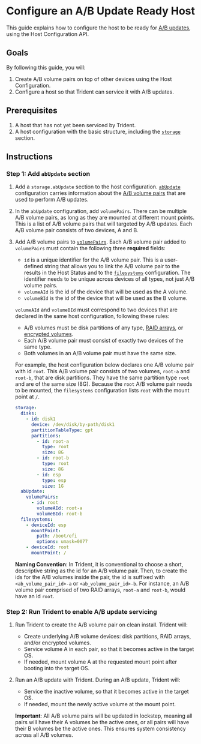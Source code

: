 
# Configure an A/B Update Ready Host

This guide explains how to configure the host to be ready for [A/B updates](../Reference/Glossary.md#ab-update), using the Host Configuration API.

## Goals

By following this guide, you will:

1. Create A/B volume pairs on top of other devices using the Host Configuration.
1. Configure a host so that Trident can service it with A/B updates.

## Prerequisites

1. A host that has not yet been serviced by Trident.
1. A host configuration with the basic structure, including the [`storage`](../Reference/Host-Configuration/API-Reference/Storage.md) section.

## Instructions

### Step 1: Add `abUpdate` section

1. Add a `storage.abUpdate` section to the host configuration. [`abUpdate`](../Reference/Host-Configuration/API-Reference/AbUpdate.md) configuration carries information about the [A/B volume pairs](../Reference/Glossary.md#ab-volume-pair) that are used to perform A/B updates.

1. In the `abUpdate` configuration, add `volumePairs`. There can be multiple A/B volume pairs, as long as they are mounted at different mount points. This is a list of A/B volume pairs that will targeted by A/B updates. Each A/B volume pair consists of two devices, A and B.

1. Add A/B volume pairs to [`volumePairs`](../Reference/Host-Configuration/API-Reference/AbVolumePair.md). Each A/B volume pair added to `volumePairs` must contain the following three **required** fields:

   - `id` is a unique identifier for the A/B volume pair. This is a user-defined string that allows you to link the A/B volume pair to the results in the Host Status and to the [`filesystems`](../Reference/Host-Configuration/API-Reference/FileSystem.md) configuration. The identifier needs to be unique across devices of all types, not just A/B volume pairs.
   - `volumeAId` is the id of the device that will be used as the A volume.
   - `volumeBId` is the id of the device that will be used as the B volume.

   `volumeAId` and `volumeBId` must correspond to two devices that are declared in the same host configuration, following these rules:

   - A/B volumes must be disk partitions of any type, [RAID arrays](../Reference/Host-Configuration/API-Reference/Raid.md), or [encrypted volumes](../Reference/Host-Configuration/API-Reference/EncryptedVolume.md).
   - Each A/B volume pair must consist of exactly two devices of the same type.
   - Both volumes in an A/B volume pair must have the same size.

   For example, the host configuration below declares one A/B volume pair with id `root`. This A/B volume pair consists of two volumes, `root-a` and `root-b`, that are disk partitions. They have the same partition type `root` and are of the same size (8G). Because the `root` A/B volume pair needs to be mounted, the `filesystems` configuration lists `root` with the mount point at `/`.

   ```yaml
   storage:
     disks:
       - id: disk1
         device: /dev/disk/by-path/disk1
         partitionTableType: gpt
         partitions:
           - id: root-a
             type: root
             size: 8G
           - id: root-b
             type: root
             size: 8G
           - id: esp
             type: esp
             size: 1G
     abUpdate:
       volumePairs:
         - id: root
           volumeAId: root-a
           volumeBId: root-b
     filesystems:
       - deviceId: esp
         mountPoint:
           path: /boot/efi
           options: umask=0077
       - deviceId: root
         mountPoint: /
   ```

   **Naming Convention**: In Trident, it is conventional to choose a short, descriptive string as the id for an A/B volume pair. Then, to create the ids for the A/B volumes inside the pair, the id is suffixed with `<ab_volume_pair_id>-a` or `<ab_volume_pair_id>-b`. For instance, an A/B volume pair comprised of two RAID arrays, `root-a` and `root-b`, would have an id `root`.

### Step 2: Run Trident to enable A/B update servicing

1. Run Trident to create the A/B volume pair on clean install. Trident will:

   - Create underlying A/B volume devices: disk partitions, RAID arrays, and/or encrypted volumes.
   - Service volume A in each pair, so that it becomes active in the target OS.
   - If needed, mount volume A at the requested mount point after booting into the target OS.

1. Run an A/B update with Trident. During an A/B update, Trident will:

   - Service the inactive volume, so that it becomes active in the target OS.
   - If needed, mount the newly active volume at the mount point.

   **Important**: All A/B volume pairs will be updated in lockstep, meaning all pairs will have their A volumes be the active ones, or all pairs will have their B volumes be the active ones. This ensures system consistency across all A/B volumes.
